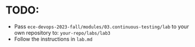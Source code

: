 # TODO:

- Pass `ece-devops-2023-fall/modules/03.continuous-testing/lab` to your own repository to:
  `your-repo/labs/lab3`
- Follow the instructions in `lab.md`

